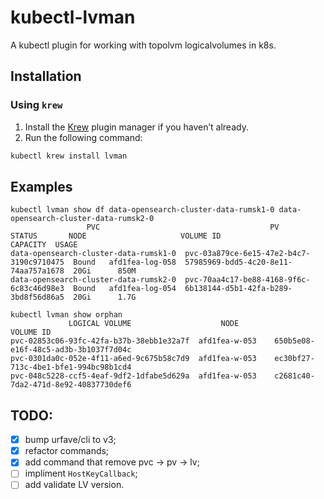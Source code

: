 # kubectl-lvman

A kubectl plugin for working with topolvm logicalvolumes in k8s.

## **Installation**

### Using `krew`

1. Install the [Krew](https://krew.sigs.k8s.io/docs/user-guide/setup/) plugin manager if you haven’t already.
2. Run the following command:

```bash
kubectl krew install lvman
```

## Examples

```shell
kubectl lvman show df data-opensearch-cluster-data-rumsk1-0 data-opensearch-cluster-data-rumsk2-0
                 PVC                                      PV                     STATUS       NODE                     VOLUME ID                CAPACITY  USAGE 
data-opensearch-cluster-data-rumsk1-0  pvc-03a879ce-6e15-47e2-b4c7-3190c9710475  Bound   afd1fea-log-058  57985969-bdd5-4c20-8e11-74aa757a1678  20Gi      850M  
data-opensearch-cluster-data-rumsk2-0  pvc-70aa4c17-be88-4168-9f6c-6c83c46d98e3  Bound   afd1fea-log-054  6b138144-d5b1-42fa-b289-3bd8f56d86a5  20Gi      1.7G  
```

```shell
kubectl lvman show orphan
             LOGICAL VOLUME                    NODE                     VOLUME ID               
pvc-02853c06-93fc-42fa-b37b-38ebb1e32a7f  afd1fea-w-053    650b5e08-e16f-48c5-ad3b-3b1037f7d04c 
pvc-0301da0c-052e-4f11-a6ed-9c675b58c7d9  afd1fea-w-053    ec30bf27-713c-4be1-bfe1-994bc98b1cd4 
pvc-048c5228-ccf5-4eaf-9df2-1dfabe5d629a  afd1fea-w-053    c2681c40-7da2-471d-8e92-40837730def6 
```

## TODO:
  - [x] bump urfave/cli to v3;
  - [x] refactor commands;
  - [x] add command that remove pvc -> pv -> lv;
  - [ ] impliment `HostKeyCallback`;
  - [ ] add validate LV version.